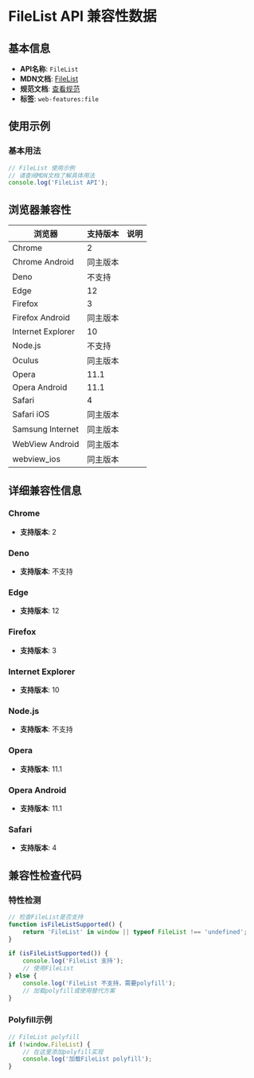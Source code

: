 # FileList API 兼容性数据

## 基本信息

- **API名称**: `FileList`
- **MDN文档**: [FileList](https://developer.mozilla.org/docs/Web/API/FileList)
- **规范文档**: [查看规范](https://w3c.github.io/FileAPI/#filelist-section,https://html.spec.whatwg.org/multipage/input.html#dom-input-files-dev)
- **标签**: `web-features:file`

## 使用示例

### 基本用法

```javascript
// FileList 使用示例
// 请查阅MDN文档了解具体用法
console.log('FileList API');
```

## 浏览器兼容性

| 浏览器 | 支持版本 | 说明 |
|--------|----------|------|
| Chrome | 2 |  |
| Chrome Android | 同主版本 |  |
| Deno | 不支持 |  |
| Edge | 12 |  |
| Firefox | 3 |  |
| Firefox Android | 同主版本 |  |
| Internet Explorer | 10 |  |
| Node.js | 不支持 |  |
| Oculus | 同主版本 |  |
| Opera | 11.1 |  |
| Opera Android | 11.1 |  |
| Safari | 4 |  |
| Safari iOS | 同主版本 |  |
| Samsung Internet | 同主版本 |  |
| WebView Android | 同主版本 |  |
| webview_ios | 同主版本 |  |

## 详细兼容性信息

### Chrome

- **支持版本**: 2

### Deno

- **支持版本**: 不支持

### Edge

- **支持版本**: 12

### Firefox

- **支持版本**: 3

### Internet Explorer

- **支持版本**: 10

### Node.js

- **支持版本**: 不支持

### Opera

- **支持版本**: 11.1

### Opera Android

- **支持版本**: 11.1

### Safari

- **支持版本**: 4

## 兼容性检查代码

### 特性检测

```javascript
// 检查FileList是否支持
function isFileListSupported() {
    return 'FileList' in window || typeof FileList !== 'undefined';
}

if (isFileListSupported()) {
    console.log('FileList 支持');
    // 使用FileList
} else {
    console.log('FileList 不支持，需要polyfill');
    // 加载polyfill或使用替代方案
}
```

### Polyfill示例

```javascript
// FileList polyfill
if (!window.FileList) {
    // 在这里添加polyfill实现
    console.log('加载FileList polyfill');
}
```

